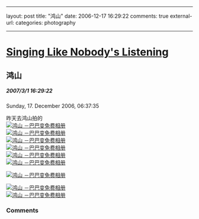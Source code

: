 
---
layout: post
title: "&#40511;&#23665;"
date: 2006-12-17 16:29:22
comments: true
external-url: 
categories: photography

---

# [Singing Like Nobody's Listening][1]

   [1]: index.html

## 鸿山

##### 2007/3/1 16:29:22

Sunday, 17. December 2006, 06:37:35

  


  


昨天去鸿山拍的  
[![鸿山 －巴巴变免费相册][2]][3]   
[![鸿山 －巴巴变免费相册][4]][5]   
[![鸿山 －巴巴变免费相册][10]][11]   
[![鸿山 －巴巴变免费相册][20]][21]   
[![鸿山 －巴巴变免费相册][22]][23]   
[![鸿山 －巴巴变免费相册][24]][25]   

[![鸿山 －巴巴变免费相册][28]][29]   

[![鸿山 －巴巴变免费相册][32]][33]   
[![鸿山 －巴巴变免费相册][34]][35]   


   [2]: http://photo.bababian.com/20061217/291278CCFFA28F675202F3356BF6D83F_800.jpg (imgp4868.jpg)
   [3]: http://www.bababian.com/phoinfo/291278CCFFA28F675202F3356BF6D83FDT (点击查看照片的详细信息)
   [4]: http://photo.bababian.com/20061217/E4097F9579F161D565CFE14F9C5CE35A_800.jpg (_mg_0126.jpg)
   [5]: http://www.bababian.com/phoinfo/E4097F9579F161D565CFE14F9C5CE35ADT (点击查看照片的详细信息)
   
   [10]: http://photo.bababian.com/20061217/2469756F2AD6B1EDCCDD478F72DDE3B8_800.jpg (imgp4882.jpg)
   [11]: http://www.bababian.com/phoinfo/2469756F2AD6B1EDCCDD478F72DDE3B8DT (点击查看照片的详细信息)
   [20]: http://photo.bababian.com/20061217/356EB88B18C7B06421CD591282B9DDBB_800.jpg (imgp4906.jpg)
   [21]: http://www.bababian.com/phoinfo/356EB88B18C7B06421CD591282B9DDBBDT (点击查看照片的详细信息)
   [22]: http://photo.bababian.com/20061217/7B75C2005153BD96477BB8760C60418C_800.jpg (_mg_0067.jpg)
   [23]: http://www.bababian.com/phoinfo/7B75C2005153BD96477BB8760C60418CDT (点击查看照片的详细信息)
   [24]: http://photo.bababian.com/20061217/EF2BCEC7833A716E21BF09904E0679CC_800.jpg (_mg_0074.jpg)
   [25]: http://www.bababian.com/phoinfo/EF2BCEC7833A716E21BF09904E0679CCDT (点击查看照片的详细信息)
   [28]: http://photo.bababian.com/20061217/0EE64A0991E68790C3CEEC0A7C2BAE95_800.jpg (_mg_0080.jpg)
   [29]: http://www.bababian.com/phoinfo/0EE64A0991E68790C3CEEC0A7C2BAE95DT (点击查看照片的详细信息)
   [32]: http://photo.bababian.com/20061217/5BB43A9D2ABA9B3F4F6ABA49B3D81FF3_800.jpg (_mg_0090.jpg)
   [33]: http://www.bababian.com/phoinfo/5BB43A9D2ABA9B3F4F6ABA49B3D81FF3DT (点击查看照片的详细信息)
   [34]: http://photo.bababian.com/20061217/8EF345D6C42B62230486D98662785123_800.jpg (_mg_0095.jpg)
   [35]: http://www.bababian.com/phoinfo/8EF345D6C42B62230486D98662785123DT (点击查看照片的详细信息)

### Comments